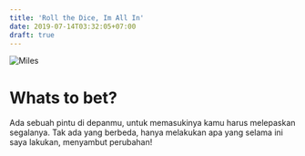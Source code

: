 ```yaml
---
title: 'Roll the Dice, Im All In'
date: 2019-07-14T03:32:05+07:00
draft: true
---
```

![Miles](/Miles.webp)
# Whats to bet?
Ada sebuah pintu di depanmu, untuk memasukinya kamu harus melepaskan segalanya.
Tak ada yang berbeda, hanya melakukan apa yang selama ini saya lakukan, menyambut perubahan!
